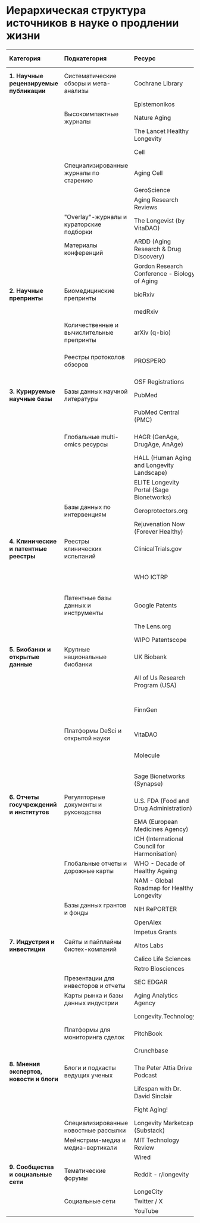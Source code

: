 # Иерархическая структура источников в науке о продлении жизни

| Категория | Подкатегория | Ресурс | Уровень доверия | Доступ | Программный доступ / API | URL |
| :--- | :--- | :--- | :--- | :--- | :--- | :--- |
| **1. Научные рецензируемые публикации** | Систематические обзоры и мета-анализы | Cochrane Library | Наивысший | Платный/По подписке | Нет (метаданные через API PubMed) | [cochranelibrary.com](https://www.cochranelibrary.com) |
| | | Epistemonikos | Наивысший | Открытый | Нет | [epistemonikos.org](https://www.epistemonikos.org) |
| | Высокоимпактные журналы | Nature Aging | Очень высокий | Гибридный | PubMed | [nature.com/nataging](https://www.nature.com/nataging) |
| | | The Lancet Healthy Longevity | Очень высокий | Открытый | PubMed | [thelancet.com/lanhl](https://www.thelancet.com/journals/lanhl/home) |
| | | Cell | Очень высокий | Платный | PubMed | [cell.com](https://www.cell.com) |
| | Специализированные журналы по старению | Aging Cell | Высокий | Открытый | PubMed | [onlinelibrary.wiley.com/journal/14749726](https://onlinelibrary.wiley.com/journal/14749726) |
| | | GeroScience | Высокий | Гибридный | PubMed | [link.springer.com/journal/11357](https://link.springer.com/journal/11357) |
| | | Aging Research Reviews | Высокий | Платный | PubMed | [sciencedirect.com/journal/ageing-research-reviews](https://www.sciencedirect.com/journal/ageing-research-reviews) |
| | "Overlay"-журналы и кураторские подборки | The Longevist (by VitaDAO) | Высокий | Открытый | Нет | [longevist.xyz](https://www.longevist.xyz/) |
| | Материалы конференций | ARDD (Aging Research & Drug Discovery) | Переменный | Переменный | Нет | [agingpharma.org](https://www.agingpharma.org/) |
| | | Gordon Research Conference - Biology of Aging | Переменный | По заявке | Н/П | [grc.org](https://www.grc.org/) |
| **2. Научные препринты** | Биомедицинские препринты | bioRxiv | Средний-Высокий | Открытый | Да  | [biorxiv.org](https://www.biorxiv.org) |
| | | medRxiv | Средний-Высокий | Открытый | Да  | [medrxiv.org](https://www.medrxiv.org) |
| | Количественные и вычислительные препринты | arXiv (q-bio) | Переменный | Открытый | Да  | [arxiv.org/archive/q-bio](https://arxiv.org/archive/q-bio) |
| | Реестры протоколов обзоров | PROSPERO | Высокий | Открытый | Нет (возможен экспорт данных) | [crd.york.ac.uk/prospero](https://www.crd.york.ac.uk/prospero/) |
| | | OSF Registrations | Высокий | Открытый | Да  | [osf.io/registries](https://osf.io/registries) |
| **3. Курируемые научные базы** | Базы данных научной литературы | PubMed | Очень высокий | Открытый | Да (E-utilities API) | [pubmed.ncbi.nlm.nih.gov](https://pubmed.ncbi.nlm.nih.gov/) |
| | | PubMed Central (PMC) | Очень высокий | Открытый | OAI, FTP для полных текстов | [ncbi.nlm.nih.gov/pmc](https://www.ncbi.nlm.nih.gov/pmc/) |
| | Глобальные multi-omics ресурсы | HAGR (GenAge, DrugAge, AnAge) | Очень высокий | Открытый | Нет (скачивание CSV/dSQL) | [**genomics.senescence.info**](https://genomics.senescence.info/) |
| | | HALL (Human Aging and Longevity Landscape) | Очень высокий | Открытый | Нет | [ngdc.cncb.ac.cn/hall](https://ngdc.cncb.ac.cn/hall/) |
| | | ELITE Longevity Portal (Sage Bionetworks) | Очень высокий | Открытый (требуется регистрация) | Да (Synapse API) | [synapse.org](https://www.synapse.org/) |
| | Базы данных по интервенциям | Geroprotectors.org | Высокий | Открытый | Нет | [geroprotectors.org](http://geroprotectors.org/) |
| | | Rejuvenation Now (Forever Healthy) | Высокий | Открытый | Нет | [forever-healthy.org/rejuvenation-now](https://www.forever-healthy.org/rejuvenation-now/) |
| **4. Клинические и патентные реестры** | Реестры клинических испытаний | ClinicalTrials.gov | Высокий | Открытый | Да  | [clinicaltrials.gov](https://clinicaltrials.gov/) |
| | | WHO ICTRP | Высокий | Открытый | Нет (возможен экспорт данных) | [who.int/clinical-trials-registry-platform](https://www.who.int/clinical-trials-registry-platform) |
| | Патентные базы данных и инструменты | Google Patents | Высокий | Открытый | Да (через Google BigQuery) | [patents.google.com](https://patents.google.com) |
| | | The Lens.org | Высокий | Открытый (Freemium) | Да  | [lens.org](https://www.lens.org/) |
| | | WIPO Patentscope | Высокий | Открытый | Ограниченный | [patentscope.wipo.int](https://patentscope.wipo.int) |
| **5. Биобанки и открытые данные** | Крупные национальные биобанки | UK Biobank | Очень высокий | По заявке (для исследователей) | Нет | [ukbiobank.ac.uk](https://www.ukbiobank.ac.uk/) |
| | | All of Us Research Program (USA) | Очень высокий | По заявке (для исследователей) | Да (внутри рабочей среды) | [researchallofus.org](https://www.researchallofus.org/) |
| | | FinnGen | Очень высокий | Ограниченный (сводная статистика открыта) | Нет | [finngen.fi/en](https://www.finngen.fi/en) |
| | Платформы DeSci и открытой науки | VitaDAO | Высокий | Открытый | Нет (данные на блокчейне) | [vitadao.com](https://www.vitadao.com/) |
| | | Molecule | Высокий | Открытый (требуется регистрация) | Нет | [molecule.to](https://www.molecule.to/) |
| | | Sage Bionetworks (Synapse) | Высокий | Открытый (требуется регистрация) | Да  | [sagebionetworks.org](https://sagebionetworks.org/) |
| **6. Отчеты госучреждений и институтов** | Регуляторные документы и руководства | U.S. FDA (Food and Drug Administration) | Очень высокий | Открытый | Да (openFDA) | [fda.gov](https://www.fda.gov/) |
| | | EMA (European Medicines Agency) | Очень высокий | Открытый | Нет | [ema.europa.eu](https://www.ema.europa.eu/) |
| | | ICH (International Council for Harmonisation) | Очень высокий | Открытый | Нет | [ich.org](https://www.ich.org/) |
| | Глобальные отчеты и дорожные карты | WHO - Decade of Healthy Ageing | Высокий | Открытый | Нет | [who.int/initiatives/decade-of-healthy-ageing](https://www.who.int/initiatives/decade-of-healthy-ageing) |
| | | NAM - Global Roadmap for Healthy Longevity | Высокий | Открытый | Нет | [nap.nationalacademies.org/catalog/26144/global-roadmap-for-healthy-longevity](https://nap.nationalacademies.org/catalog/26144/global-roadmap-for-healthy-longevity) |
| | Базы данных грантов и фонды | NIH RePORTER | Высокий | Открытый | Да  | [reporter.nih.gov](https://reporter.nih.gov/) |
| | | OpenAlex | Высокий | Открытый | Да  | [openalex.org](https://openalex.org/) |
| | | Impetus Grants | Высокий | Открытый | Нет | [impetusgrants.org](https://impetusgrants.org/) |
| **7. Индустрия и инвестиции** | Сайты и пайплайны биотех-компаний | Altos Labs | Переменный | Открытый | Нет | [altoslabs.com](https://altoslabs.com/) |
| | | Calico Life Sciences | Переменный | Открытый | Нет | [calicolabs.com](https://www.calicolabs.com/) |
| | | Retro Biosciences | Переменный | Открытый | Нет | [retro.bio](https://retro.bio/) |
| | Презентации для инвесторов и отчеты | SEC EDGAR | Средний | Открытый | Ограниченный | [sec.gov/edgar](https://www.sec.gov/edgar) |
| | Карты рынка и базы данных индустрии | Aging Analytics Agency | Средний-Высокий | Freemium | Нет | [aginganalytics.com](https://www.aginganalytics.com/) |
| | | Longevity.Technology | Средний-Высокий | Freemium | Нет | [longevity.technology](https://longevity.technology/) |
| | Платформы для мониторинга сделок | PitchBook | Средний-Высокий | Платный | Да  | [pitchbook.com](https://pitchbook.com/) |
| | | Crunchbase | Средний-Высокий | Freemium | Да  | [crunchbase.com](https://www.crunchbase.com/) |
| **8. Мнения экспертов, новости и блоги** | Блоги и подкасты ведущих ученых | The Peter Attia Drive Podcast | Средний-Высокий | Freemium | Нет (есть RSS-фиды) | [peterattiamd.com](https://peterattiamd.com/) |
| | | Lifespan with Dr. David Sinclair | Средний-Высокий | Открытый | Нет (есть RSS-фиды) | [lifespanpodcast.com](https://www.lifespanpodcast.com/) |
| | | Fight Aging! | Средний-Высокий | Открытый | Нет (есть RSS-фиды) | [fightaging.org](https://www.fightaging.org/) |
| | Специализированные новостные рассылки | Longevity Marketcap (Substack) | Средний-Высокий | Freemium | Нет | [nathancheng.xyz](https://nathancheng.xyz/) |
| | Мейнстрим-медиа и медиа-вертикали | MIT Technology Review | Переменный | Платный | Нет | [technologyreview.com](https://www.technologyreview.com/) |
| | | Wired | Переменный | Платный | Нет | [wired.com/tag/longevity](https://www.wired.com/tag/longevity) |
| **9. Сообщества и социальные сети** | Тематические форумы | Reddit - r/longevity | Переменный | Открытый | Да  | [reddit.com/r/longevity](https://www.reddit.com/r/longevity) |
| | | LongeCity | Переменный | Открытый | Нет | [longecity.org](https://www.longecity.org/) |
| | Социальные сети | Twitter / X | Переменный | Открытый | Да (платный) | [x.com](https://x.com) |
| | | YouTube | Переменный | Открытый | Да  | [youtube.com](https://youtube.com) |